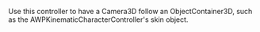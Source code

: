 Use this controller to have a Camera3D follow an ObjectContainer3D, such as the AWPKinematicCharacterController's skin object.